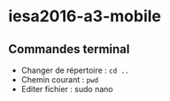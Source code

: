 # iesa2016-a3-mobile

## Commandes terminal

* Changer de répertoire : `cd ..`
* Chemin courant : `pwd`
* Editer fichier : sudo nano
